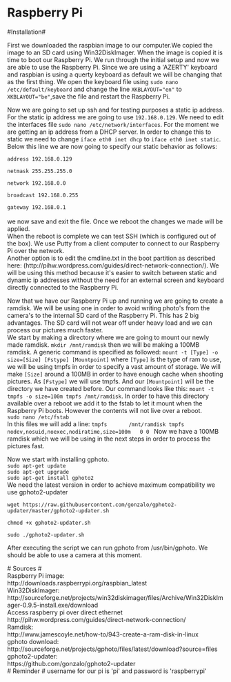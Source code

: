 # Raspberry Pi
#Installation#
<p>
First we downloaded the raspbian image to our computer.We copied the image to an SD card using Win32DiskImager. When the image is copied it is time to boot our Raspberry Pi. We run through the initial setup and now we are able to use the Raspberry Pi. Since we are using a 'AZERTY' keyboard and raspbian is using a querty keyboard as default we will be changing that as the first thing. We open the keyboard file using <code>sudo nano /etc/default/keyboard</code> and change the line <code>XKBLAYOUT="en"</code> to <code>XKBLAYOUT="be"</code>,save the file and restart the Raspberry Pi.
</p>
<p>
Now we are going to set up ssh and for testing purposes a static ip address. 
For the static ip address we are going to use <code>192.168.0.129</code>. We need to edit the interfaces file <code>sudo nano /etc/network/interfaces</code>. For the moment we are getting an ip address from a DHCP server. In order to change this to static we need to change <code>iface eth0 inet dhcp</code> to <code>iface eth0 inet static</code>. Below this line we are now going to specify our static behavior as follows: 
<br/>
<code>
address 192.168.0.129<br/>
netmask 255.255.255.0<br/>
network 192.168.0.0<br/>
broadcast 192.168.0.255<br/>
gateway 192.168.0.1
</code>
</br>
we now save and exit the file. Once we reboot the changes we made will be applied. </br>
When the reboot is complete we can test SSH (which is configured out of the box). We use Putty from a client computer to connect to our Raspberry Pi over the network.<br/>
Another option is to edit the cmdline.txt in the boot partition as described here: (http://pihw.wordpress.com/guides/direct-network-connection/). We will be using this method because it's easier to switch between static and dynamic ip addresses without the need for an external screen and keyboard directly connected to the Raspberry Pi.
</p>
<p>
Now that we have our Raspberry Pi up and running we are going to create a ramdisk. We will be using one in order to avoid writing photo's from the camera's to the internal SD card of the Raspberry Pi. This has 2 big advantages. The SD card will not wear off under heavy load and we can process our pictures much faster.</br>
We start by making a directory where we are going to mount our newly made ramdisk. <code>mkdir /mnt/ramdisk</code> then we will be making a 100MB ramdisk. A generic command is specified as followed: <code>mount -t [Type] -o size=[Size] [Fstype] [Mountpoint]</code> where <code>[Type]</code> is the type of ram to use, we will be using tmpfs in order to specify a vast amount of storage. We will make <code>[Size]</code> around a 100MB in order to have enough cache when shooting pictures. As <code>[Fstype]</code> we will use tmpfs. And our <code>[Mountpoint]</code> will be the directory we have created before. Our command looks like this: <code>mount -t tmpfs -o size=100m tmpfs /mnt/ramdisk</code>. In order to have this directory available over a reboot we add it to the fstab to let it mount when the Raspberry Pi boots. However the contents will not live over a reboot. <br/>
<code>sudo nano /etc/fstab</code> <br/>
In this files we will add a line:
<code>tmpfs       /mnt/ramdisk tmpfs   nodev,nosuid,noexec,nodiratime,size=100m   0 0 </code>
Now we have a 100MB ramdisk which we will be using in the next steps in order to process the pictures fast.
</p>
<p>
Now we start with installing gphoto. <br/>
<code>sudo apt-get update</code><br/>
<code>sudo apt-get upgrade</code><br/>
<code>sudo apt-get install gphoto2</code><br/>
We need the latest version in order to achieve maximum compatibility we use gphoto2-updater<br/>
<code>
wget https://raw.githubusercontent.com/gonzalo/gphoto2-updater/master/gphoto2-updater.sh <br/>
chmod +x gphoto2-updater.sh <br/>
sudo ./gphoto2-updater.sh <br/>
</code>
After executing the script we can run gphoto from /usr/bin/gphoto. We should be able to use a camera at this moment.
</p>
# Sources #
<div>
Raspberry Pi image:</br>
http://downloads.raspberrypi.org/raspbian_latest
</div>
<div>
Win32DiskImager:</br>
http://sourceforge.net/projects/win32diskimager/files/Archive/Win32DiskImager-0.9.5-install.exe/download
</div>
<div>
Access raspberry pi over direct ethernet<br/>
http://pihw.wordpress.com/guides/direct-network-connection/
</div>
<div>
Ramdisk:<br/>
http://www.jamescoyle.net/how-to/943-create-a-ram-disk-in-linux
</div>
<div>
gphoto download:<br/>
http://sourceforge.net/projects/gphoto/files/latest/download?source=files
</div>
<div>
gphoto2-updater:<br/>
https://github.com/gonzalo/gphoto2-updater
</div>
# Reminder #
username for our pi is 'pi' and password is 'raspberrypi'